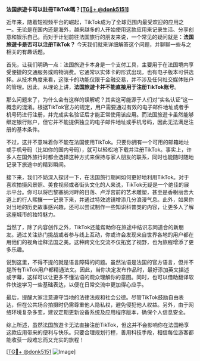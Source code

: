 **法国旅遊卡可以註冊TikTok嗎？[[TG💪+ @donk5151](https://t.me/s/donk5151)]**

近年来，随着短视频平台的崛起，TikTok成为了全球范围内最受欢迎的应用之一。无论是在国内还是海外，越来越多的人开始使用这款应用来记录生活、分享创意和娱乐自己。而对于计划前往法国旅行的朋友来说，一个常见的疑问就是：**法国旅遊卡是否可以注册TikTok？** 今天我们就来详细解答这个问题，并聊聊一些与之相关的有趣话题。

首先，让我们明确一点：法国旅遊卡本身是一个支付工具，主要用于在法国境内享受便捷的交通服务或购物消费。它通常以实体卡的形式出现，也有电子版本可供选择。从技术角度来看，这张卡的功能仅限于金融交易，并不涉及任何社交媒体账户的管理。因此，从理论上讲，**法国旅遊卡并不能直接用于注册TikTok账号**。

那么问题来了，为什么会有这样的误解呢？其实这可能源于人们对“实名认证”这一概念的混淆。根据TikTok官方的规定，用户需要通过有效的电子邮件地址或者手机号码进行注册，并完成实名验证后才能正常使用该应用。而法国旅遊卡虽然能够绑定银行账户，但它并不能提供独立的电子邮件地址或手机号码，因此无法满足注册的基本条件。

不过，这并不意味着你不能在法国使用TikTok。只要你拥有一个可用的邮箱地址或手机号码（比如你的国内号码），就可以轻松地下载并注册TikTok。事实上，许多人在国外旅行时都会选择这种方式来保持与家人朋友的联系，同时也能随时随地记录下旅途中的精彩瞬间。

接下来，我们不妨深入探讨一下，在法国旅行期间如何更好地利用TikTok。对于喜欢拍摄风景照、美食视频或者街头文化的人来说，TikTok无疑是一个绝佳的展示平台。你可以将巴黎塞纳河畔的日落、卢浮宫前的艺术雕塑，甚至是香榭丽舍大道上的行人熙攘一一记录下来，并通过特效滤镜增添几分浪漫气息。此外，如果你对当地的历史故事感兴趣，还可以尝试制作一些知识科普类的内容，让更多人了解这座城市的独特魅力。

当然了，除了内容创作之外，TikTok还能帮助你在旅途中结识志同道合的新朋友。通过关注热门挑战或者参与线上互动，你或许会发现来自世界各地的用户都在用他们的视角诠释法国之美。这种跨文化交流不仅拓宽了视野，也为旅程增添了更多乐趣。

说到这里，不得不提的就是语言障碍的问题。虽然法语是法国的官方语言，但并不是所有TikTok用户都精通法文。因此，当你决定发布作品时，最好添加英文描述或字幕，这样可以让更多不懂法语的观众理解你的意图。同时，也可以借助翻译软件快速学习一些基础表达，以便在日常交流中更加得心应手。

最后，提醒大家注意遵守当地的法律法规和社会公德。尽管TikTok鼓励自由表达，但在公共场合拍摄时仍需尊重他人隐私权，避免侵犯他人权益。另外，由于网络环境复杂多变，建议定期更新设备系统及应用程序版本，确保个人信息安全。

综上所述，虽然法国旅遊卡无法直接注册TikTok，但这并不会影响你在法国畅享这款应用带来的便利与快乐。只要合理规划行程，善用科技手段，相信每位游客都能收获一段难忘而又充实的旅程！

[[TG💪+ @donk5151](https://t.me/s/donk5151) ![Image](https://i.postimg.cc/rwNCRYN7/Snipaste-2025-04-30-17-27-05.png)]